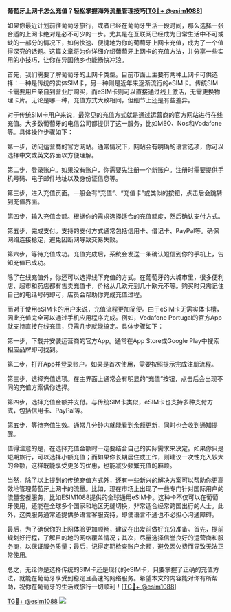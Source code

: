 **葡萄牙上网卡怎么充值？轻松掌握海外流量管理技巧[[TG💪+ @esim1088](https://t.me/s/esim1088)]**

如果你最近计划前往葡萄牙旅行，或者已经在葡萄牙生活一段时间，那么选择一张合适的上网卡绝对是必不可少的一步。尤其是在互联网已经成为日常生活中不可或缺的一部分的情况下，如何快速、便捷地为你的葡萄牙上网卡充值，成为了一个值得深究的话题。这篇文章将为你详细介绍葡萄牙上网卡的充值方法，并分享一些实用的小技巧，让你在异国他乡也能畅快冲浪。

首先，我们需要了解葡萄牙的上网卡类型。目前市面上主要有两种上网卡可供选择：一种是传统的实体SIM卡，另一种则是近年来逐渐流行的eSIM卡。传统SIM卡需要用户亲自到营业厅购买，而eSIM卡则可以直接通过线上激活，无需更换物理卡片。无论是哪一种，充值方式大致相同，但细节上还是有些差异。

对于传统SIM卡用户来说，最常见的充值方式就是通过运营商的官方网站进行在线充值。大多数葡萄牙的电信公司都提供了这一服务，比如MEO、Nos和Vodafone等。具体操作步骤如下：

第一步，访问运营商的官方网站。通常情况下，网站会有明确的语言选项，你可以选择中文或英文界面以方便理解。

第二步，登录账户。如果没有账户，你需要先注册一个新账户。注册时需要提供手机号码、电子邮件地址以及身份证信息等。

第三步，进入充值页面。一般会有“充值”、“充值卡”或类似的按钮，点击后会跳转到充值界面。

第四步，输入充值金额。根据你的需求选择适合的充值额度，然后确认支付方式。

第五步，完成支付。支持的支付方式通常包括信用卡、借记卡、PayPal等。确保网络连接稳定，避免因断网导致交易失败。

第六步，等待充值成功。充值完成后，系统会发送一条确认短信到你的手机上，告知充值已成功。

除了在线充值外，你还可以选择线下充值的方式。在葡萄牙的大城市里，很多便利店、超市和药店都有售卖充值卡，价格从几欧元到几十欧元不等。购买时只需记住自己的电话号码即可，店员会帮助你完成充值过程。

而对于使用eSIM卡的用户来说，充值流程更加简便。由于eSIM卡无需实体卡槽，因此充值完全可以通过手机应用程序完成。例如，Vodafone Portugal的官方App就支持直接在线充值，只需几步就能搞定。具体步骤如下：

第一步，下载并安装运营商的官方App。通常在App Store或Google Play中搜索相应品牌即可找到。

第二步，打开App并登录账户。如果是首次使用，需要按照提示完成注册流程。

第三步，选择充值选项。在主界面上通常会有明显的“充值”按钮，点击后会出现不同的充值方案供你选择。

第四步，选择充值金额并支付。与传统SIM卡类似，eSIM卡也支持多种支付方式，包括信用卡、PayPal等。

第五步，等待充值生效。通常几分钟内就能看到余额更新，同时也会收到通知提醒。

值得注意的是，在选择充值金额时一定要结合自己的实际需求来决定。如果你只是短期旅行，可以选择小额充值；而如果你长期居住或工作，则建议一次性充入较大的金额，这样既能享受更多的优惠，也能减少频繁充值的麻烦。

当然，除了以上提到的传统充值方式外，还有一些新兴的解决方案可以帮助你更高效地管理葡萄牙上网卡的流量。比如，现在市场上出现了一些专门针对国际用户的流量套餐服务，比如ESIM1088提供的全球通用eSIM卡。这种卡不仅可以在葡萄牙使用，还能在全球多个国家和地区无缝切换，非常适合经常跨国出行的人士。此外，这类服务通常还提供多语言客服支持，即使语言不通也不必担心沟通障碍。

最后，为了确保你的上网体验更加顺畅，建议在出发前做好充分准备。首先，提前规划好行程，了解目的地的网络覆盖情况；其次，尽量选择信誉良好的运营商和服务商，以保证服务质量；最后，记得定期检查账户余额，避免因欠费而导致无法正常使用。

总之，无论你是选择传统的SIM卡还是现代的eSIM卡，只要掌握了正确的充值方法，就能在葡萄牙享受到稳定且高速的网络服务。希望本文的内容能对你有所帮助，祝你在葡萄牙的生活或旅行一切顺利！[[TG💪+ @esim1088](https://t.me/s/esim1088)]

[TG💪+ @esim1088](https://t.me/s/esim1088) ![](https://i.postimg.cc/4NQfJmqS/Snipaste-2025-05-13-00-14-12.png)